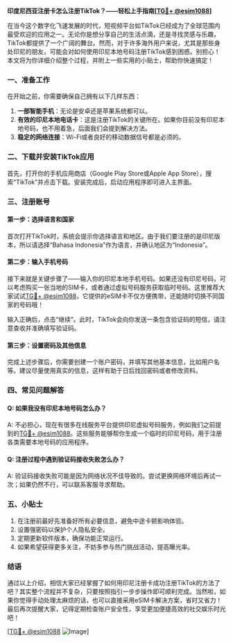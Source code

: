 **印度尼西亚注册卡怎么注册TikTok？——轻松上手指南[[TG💪+ @esim1088](https://t.me/s/esim1088)]**

在当今这个数字化飞速发展的时代，短视频平台如TikTok已经成为了全球范围内最受欢迎的应用之一。无论你是想分享自己的生活点滴，还是寻找灵感与乐趣，TikTok都提供了一个广阔的舞台。然而，对于许多海外用户来说，尤其是那些身处印尼的朋友，可能会对如何使用印尼本地号码注册TikTok感到困惑。别担心！本文将为你详细介绍整个过程，并附上一些实用的小贴士，帮助你快速搞定！

### 一、准备工作

在开始之前，你需要确保自己拥有以下几样东西：

1. **一部智能手机**：无论是安卓还是苹果系统都可以。
2. **有效的印尼本地电话卡**：这是注册TikTok的关键所在。如果你目前没有印尼本地号码，也不用着急，后面我们会提到解决方法。
3. **稳定的网络连接**：Wi-Fi或者良好的移动数据信号都是必须的。

### 二、下载并安装TikTok应用

首先，打开你的手机应用商店（Google Play Store或Apple App Store），搜索“TikTok”并点击下载。安装完成后，启动应用程序即可进入主界面。

### 三、注册账号

#### 第一步：选择语言和国家

首次打开TikTok时，系统会提示你选择语言和地区。由于我们要注册的是印尼版本，所以请选择“Bahasa Indonesia”作为语言，并确认地区为“Indonesia”。

#### 第二步：输入手机号码

接下来就是关键步骤了——输入你的印尼本地手机号码。如果还没有印尼号码，可以考虑购买一张当地的SIM卡，或者通过虚拟号码服务获取临时号码。这里推荐大家试试[TG💪+ @esim1088](https://t.me/s/esim1088)，它提供的eSIM卡不仅方便携带，还能随时切换不同国家的号码哦！

输入正确后，点击“继续”。此时，TikTok会向你发送一条包含验证码的短信，请注意查收并准确填写验证码。

#### 第三步：设置密码及其他信息

完成上述步骤后，你需要创建一个账户密码，并填写其他基本信息，比如用户名等。建议尽量使用真实的信息，这样有助于日后找回密码或者修改资料。

### 四、常见问题解答

#### Q: 如果我没有印尼本地号码怎么办？
A: 不必担心，现在有很多在线服务平台提供印尼虚拟号码服务，例如我们之前提到的[TG💪+ @esim1088](https://t.me/s/esim1088)。这些服务能够帮你生成一个临时的印尼号码，用于注册各类需要本地号码的应用程序。

#### Q: 注册过程中遇到验证码接收失败怎么办？
A: 验证码接收失败可能是因为网络状况不佳导致的。尝试更换网络环境后再试一次；如果仍然不行，可以联系客服寻求帮助。

### 五、小贴士

1. 在注册前最好先准备好所有必要信息，避免中途卡顿影响体验。
2. 设置强密码以保护个人隐私安全。
3. 定期更新软件版本，确保功能正常运行。
4. 如果希望获得更多关注，不妨多参与热门挑战活动，提高曝光率。

### 结语

通过以上介绍，相信大家已经掌握了如何用印尼注册卡成功注册TikTok的方法了吧？其实整个流程并不复杂，只要按照指引一步步操作即可顺利完成。当然啦，如果你觉得手动处理太麻烦的话，也可以直接采用eSIM卡解决方案，省时又省力！最后再次提醒大家，记得定期检查账户安全性，享受更加便捷高效的社交娱乐时光吧！

[[TG💪+ @esim1088](https://t.me/s/esim1088) ![Image](https://i.postimg.cc/4NQfJmqS/Snipaste-2025-05-13-00-14-12.png)]